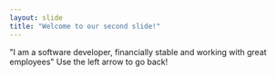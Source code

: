 ```yaml
---
layout: slide
title: "Welcome to our second slide!"
---
```

"I am a software developer, financially stable and working with great employees"
Use the left arrow to go back!
